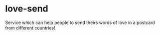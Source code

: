 # love-send
Service which can help people to send theirs words of love in a postcard from different countries!
